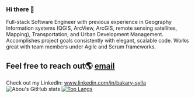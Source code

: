 ### Hi there 👋

Full-stack Software Engineer with previous experience in Geography Information systems (QGIS, ArcView, ArcGIS, remote sensing satellites, Mapping), Transportation, and Urban Development Management. Accomplishes project goals consistently with elegant, scalable code. Works great with team members under Agile and Scrum frameworks.



## Feel free to reach out🌎 [email](mailto:syllabakary2002@gmail.com)

Check out my LinkedIn:  www.linkedin.com/in/bakary-sylla <br>
![Abou's GitHub stats](https://github-readme-stats.vercel.app/api?username=Abou2022&show_icons=true&theme=tokyonight)
[![Top Langs](https://github-readme-stats.vercel.app/api/top-langs/?username=Abou2022&layout=compact&show_icons=true&theme=panda)](https://github.com/anuraghazra/github-readme-stats)


<!--
**Abou2022/Abou2022** is a ✨ _special_ ✨ repository because its `README.md` (this file) appears on your GitHub profile.

Here are some ideas to get you started:

- 🔭 I’m currently working on ...
- 🌱 I’m currently learning ...
- 👯 I’m looking to collaborate on ...
- 🤔 I’m looking for help with ...
- 💬 Ask me about ...
- 📫 How to reach me: ...
- 😄 Pronouns: ...
- ⚡ Fun fact: ...
-->
